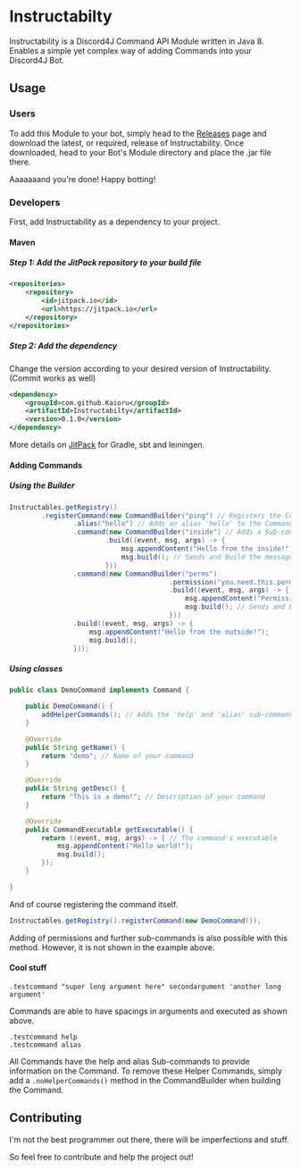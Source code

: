 # Instructabilty
Instructability is a Discord4J Command API Module written in Java 8.
Enables a simple yet complex way of adding Commands into your Discord4J Bot.

## Usage
### Users
To add this Module to your bot, simply head to the [Releases](https://github.com/Kaioru/Instructabilty/releases) page and download the latest, or required, release of Instructability. Once downloaded, head to your Bot's Module directory and place the .jar file there.

Aaaaaaand you're done! Happy botting!
### Developers
First, add Instructability as a dependency to your project.
#### Maven
##### Step 1: Add the JitPack repository to your build file
``` xml
<repositories>
	<repository>
	    <id>jitpack.io</id>
	    <url>https://jitpack.io</url>
	</repository>
</repositories>
```
##### Step 2: Add the dependency
Change the version according to your desired version of Instructability. (Commit works as well)
``` xml
<dependency>
    <groupId>com.github.Kaioru</groupId>
    <artifactId>Instructabilty</artifactId>
    <version>0.1.0</version>
</dependency>
```
More details on [JitPack](https://jitpack.io/#Kaioru/Instructabilty) for Gradle, sbt and leiningen.

#### Adding Commands
##### Using the Builder
``` java
Instructables.getRegistry()
		.registerCommand(new CommandBuilder("ping") // Registers the Command
				.alias("hello") // Adds an alias 'hello' to the Command
				.command(new CommandBuilder("inside") // Adds a Sub-command in the Command
						.build((event, msg, args) -> {
							msg.appendContent("Hello from the inside!");
							msg.build(); // Sends and Build the message
						}))
				.command(new CommandBuilder("perms")
				                        .permission("you.need.this.permission") // Adds a permission to the Command
                						.build((event, msg, args) -> {
                							msg.appendContent("Permission found!");
                							msg.build(); // Sends and Build the message
                						}))
				.build((event, msg, args) -> {
					msg.appendContent("Hello from the outside!");
					msg.build();
				}));
```
##### Using classes
```java
public class DemoCommand implements Command {

	public DemoCommand() {
		addHelperCommands(); // Adds the 'help' and 'alias' sub-commands to your command
	}

	@Override
	public String getName() {
		return "demo"; // Name of your command
	}

	@Override
	public String getDesc() {
		return "This is a demo!"; // Description of your command
	}

	@Override
	public CommandExecutable getExecutable() {
		return ((event, msg, args) -> { // The command's executable
			msg.appendContent("Hello world!");
			msg.build();
		});
	}

}
```
And of course registering the command itself.
```java
Instructables.getRegistry().registerCommand(new DemoCommand());
```
Adding of permissions and further sub-commands is also possible with this method. However, it is not shown in the example above.
#### Cool stuff
```
.testcommand "super long argument here" secondargument 'another long argument'
```
Commands are able to have spacings in arguments and executed as shown above.
```
.testcommand help
.testcommand alias
```
All Commands have the help and alias Sub-commands to provide information on the Command.
To remove these Helper Commands, simply add a ```.noHelperCommands()``` method in the CommandBuilder when building the Command.

## Contributing
I'm not the best programmer out there, there will be imperfections and stuff.

So feel free to contribute and help the project out!
